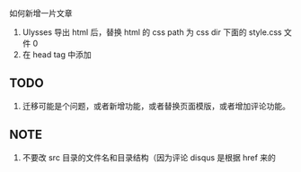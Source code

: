 如何新增一片文章

1. Ulysses 导出 html 后，替换 html 的 css path 为 css dir 下面的 style.css 文件 0
2. <script src='/js/index.js' defer></script> 在 head tag 中添加

## TODO

1. 迁移可能是个问题，或者新增功能，或者替换页面模版，或者增加评论功能。

## NOTE

1. 不要改 src 目录的文件名和目录结构（因为评论 disqus 是根据 href 来的
